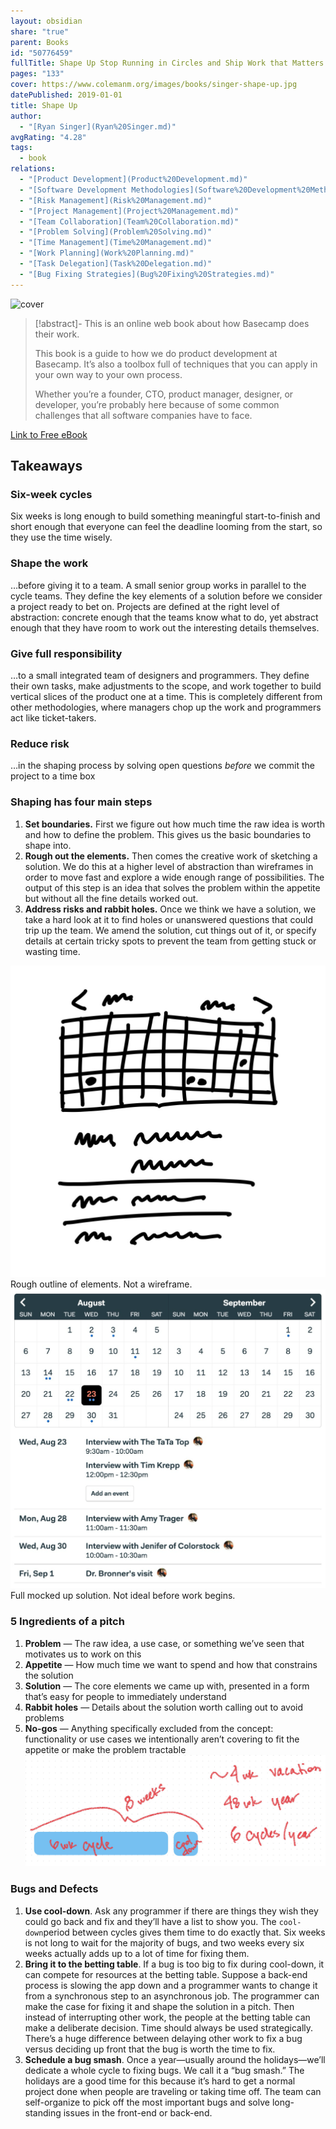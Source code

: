 ```yaml
---
layout: obsidian
share: "true"
parent: Books
id: "50776459"
fullTitle: Shape Up Stop Running in Circles and Ship Work that Matters
pages: "133"
cover: https://www.colemanm.org/images/books/singer-shape-up.jpg
datePublished: 2019-01-01
title: Shape Up
author:
  - "[Ryan Singer](Ryan%20Singer.md)"
avgRating: "4.28"
tags:
  - book
relations:
  - "[Product Development](Product%20Development.md)"
  - "[Software Development Methodologies](Software%20Development%20Methodologies.md)"
  - "[Risk Management](Risk%20Management.md)"
  - "[Project Management](Project%20Management.md)"
  - "[Team Collaboration](Team%20Collaboration.md)"
  - "[Problem Solving](Problem%20Solving.md)"
  - "[Time Management](Time%20Management.md)"
  - "[Work Planning](Work%20Planning.md)"
  - "[Task Delegation](Task%20Delegation.md)"
  - "[Bug Fixing Strategies](Bug%20Fixing%20Strategies.md)"
---
```

![cover](https://www.colemanm.org/images/books/singer-shape-up.jpg)

>[!abstract]-
>This is an online web book about how Basecamp does their work.  
>
>This book is a guide to how we do product development at Basecamp. It’s also a toolbox full of techniques that you can apply in your own way to your own process.
>
>Whether you’re a founder, CTO, product manager, designer, or developer, you’re probably here because of some common challenges that all software companies have to face.

[Link to Free eBook](https://basecamp.com/shapeup/shape-up.pdf)
## Takeaways
### Six-week cycles
Six weeks is long enough to build something meaningful start-to-finish and short enough that everyone can feel the deadline looming from the start, so they use the time wisely.
### Shape the work
…before giving it to a team. A small senior group works in parallel to the cycle teams. They define the key elements of a solution before we consider a project ready to bet on. Projects are defined at the right level of abstraction: concrete enough that the teams know what to do, yet abstract enough that they have room to work out the interesting details themselves.
### Give full responsibility
…to a small integrated team of designers and programmers. They define their own tasks, make adjustments to the scope, and work together to build vertical slices of the product one at a time. This is completely different from other methodologies, where managers chop up the work and programmers act like ticket-takers.
### Reduce risk
…in the shaping process by solving open questions _before_ we commit the project to a time box
### Shaping has four main steps
1. **Set boundaries.** First we figure out how much time the raw idea is worth and how to define the problem. This gives us the basic boundaries to shape into.
2. **Rough out the elements.** Then comes the creative work of sketching a solution. We do this at a higher level of abstraction than wireframes in order to move fast and explore a wide enough range of possibilities. The output of this step is an idea that solves the problem within the appetite but without all the fine details worked out.
3. **Address risks and rabbit holes.** Once we think we have a solution, we take a hard look at it to find holes or unanswered questions that could trip up the team. We amend the solution, cut things out of it, or specify details at certain tricky spots to prevent the team from getting stuck or wasting time.
    

![Pasted image 20231027212632.png](../assets/images/Pasted%20image%2020231027212632.png)Rough outline of elements. Not a wireframe.
![Pasted image 20231027212703.png](../assets/images/Pasted%20image%2020231027212703.png)
Full mocked up solution. Not ideal before work begins.
### 5 Ingredients of a pitch
1. **Problem** — The raw idea, a use case, or something we’ve seen that motivates us to work on this
2. **Appetite** — How much time we want to spend and how that constrains the solution
3. **Solution** — The core elements we came up with, presented in a form that’s easy for people to immediately understand
4. **Rabbit holes** — Details about the solution worth calling out to avoid problems
5. **No-gos** — Anything specifically excluded from the concept: functionality or use cases we intentionally aren’t covering to fit the appetite or make the problem tractable
![Pasted image 20231027213135.png](../assets/images/Pasted%20image%2020231027213135.png)
### Bugs and Defects
1. **Use cool-down**. Ask any programmer if there are things they wish they could go back and fix and they’ll have a list to show you. The `cool-down`period between cycles gives them time to do exactly that. Six weeks is not long to wait for the majority of bugs, and two weeks every six weeks actually adds up to a lot of time for fixing them.
2. **Bring it to the betting table**. If a bug is too big to fix during cool-down, it can compete for resources at the betting table. Suppose a back-end process is slowing the app down and a programmer wants to change it from a synchronous step to an asynchronous job. The programmer can make the case for fixing it and shape the solution in a pitch. Then instead of interrupting other work, the people at the betting table can make a deliberate decision. Time should always be used strategically. There’s a huge difference between delaying other work to fix a bug versus deciding up front that the bug is worth the time to fix.
3. **Schedule a bug smash**. Once a year—usually around the holidays—we’ll dedicate a whole cycle to fixing bugs. We call it a “bug smash.” The holidays are a good time for this because it’s hard to get a normal project done when people are traveling or taking time off. The team can self-organize to pick off the most important bugs and solve long-standing issues in the front-end or back-end.